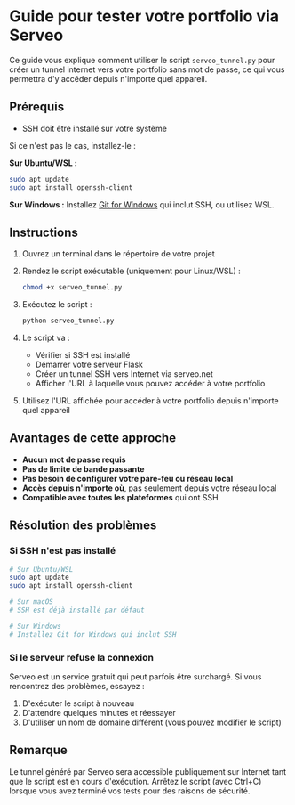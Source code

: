 # Guide pour tester votre portfolio via Serveo

Ce guide vous explique comment utiliser le script `serveo_tunnel.py` pour créer un tunnel internet vers votre portfolio sans mot de passe, ce qui vous permettra d'y accéder depuis n'importe quel appareil.

## Prérequis

- SSH doit être installé sur votre système

Si ce n'est pas le cas, installez-le :

**Sur Ubuntu/WSL :**
```bash
sudo apt update
sudo apt install openssh-client
```

**Sur Windows :**
Installez [Git for Windows](https://gitforwindows.org/) qui inclut SSH, ou utilisez WSL.

## Instructions

1. Ouvrez un terminal dans le répertoire de votre projet
2. Rendez le script exécutable (uniquement pour Linux/WSL) :
   ```bash
   chmod +x serveo_tunnel.py
   ```
3. Exécutez le script :
   ```bash
   python serveo_tunnel.py
   ```
4. Le script va :
   - Vérifier si SSH est installé
   - Démarrer votre serveur Flask
   - Créer un tunnel SSH vers Internet via serveo.net
   - Afficher l'URL à laquelle vous pouvez accéder à votre portfolio

5. Utilisez l'URL affichée pour accéder à votre portfolio depuis n'importe quel appareil

## Avantages de cette approche

- **Aucun mot de passe requis**
- **Pas de limite de bande passante**
- **Pas besoin de configurer votre pare-feu ou réseau local**
- **Accès depuis n'importe où**, pas seulement depuis votre réseau local
- **Compatible avec toutes les plateformes** qui ont SSH

## Résolution des problèmes

### Si SSH n'est pas installé

```bash
# Sur Ubuntu/WSL
sudo apt update
sudo apt install openssh-client

# Sur macOS
# SSH est déjà installé par défaut

# Sur Windows
# Installez Git for Windows qui inclut SSH
```

### Si le serveur refuse la connexion

Serveo est un service gratuit qui peut parfois être surchargé. Si vous rencontrez des problèmes, essayez :

1. D'exécuter le script à nouveau
2. D'attendre quelques minutes et réessayer
3. D'utiliser un nom de domaine différent (vous pouvez modifier le script)

## Remarque

Le tunnel généré par Serveo sera accessible publiquement sur Internet tant que le script est en cours d'exécution. Arrêtez le script (avec Ctrl+C) lorsque vous avez terminé vos tests pour des raisons de sécurité.
